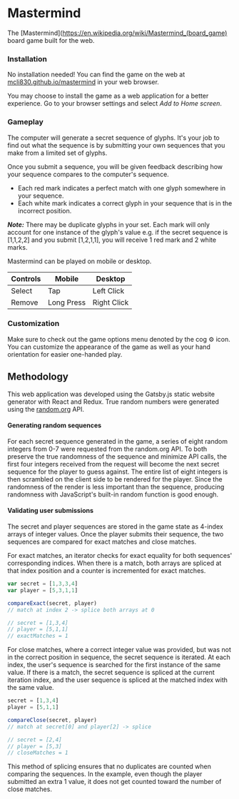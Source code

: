 # Mastermind

The [Mastermind](https://en.wikipedia.org/wiki/Mastermind_(board_game) board game built for the web.

### Installation

No installation needed! You can find the game on the web at [mcli830.github.io/mastermind](https://mcli830.github.io/mastermind) in your web browser.

You may choose to install the game as a web application for a better experience. Go to your browser settings and select _Add to Home screen_.

### Gameplay

The computer will generate a secret sequence of glyphs. It's your job to find out what the sequence is by submitting your own sequences that you make from a limited set of glyphs.

Once you submit a sequence, you will be given feedback describing how your sequence compares to the computer's sequence.

 - Each red mark indicates a perfect match with one glyph somewhere in your sequence.
 - Each white mark indicates a correct glyph in your sequence that is in the incorrect position.

**_Note:_** There may be duplicate glyphs in your set. Each mark will only account for one instance of the glyph's value e.g. if the secret sequence is [1,1,2,2] and you submit [1,2,1,1], you will receive 1 red mark and 2 white marks.

Mastermind can be played on mobile or desktop.

| Controls | Mobile     | Desktop     |
|----------|------------|-------------|
| Select   | Tap        | Left Click  |
| Remove   | Long Press | Right Click |

### Customization

Make sure to check out the game options menu denoted by the cog ⚙️ icon. You can customize the appearance of the game as well as your hand orientation for easier one-handed play.

## Methodology

This web application was developed using the Gatsby.js static website generator with React and Redux. True random numbers were generated using the [random.org](https://www.random.org/clients/http/api/) API.

#### Generating random sequences

For each secret sequence generated in the game, a series of eight random integers from 0-7 were requested from the random.org API. To both preserve the true randomness of the sequence and minimize API calls, the first four integers received from the request will become the next secret sequence for the player to guess against. The entire list of eight integers is then scrambled on the client side to be rendered for the player. Since the randomness of the render is less important than the sequence, producing randomness with JavaScript's built-in random function is good enough.

#### Validating user submissions

The secret and player sequences are stored in the game state as 4-index arrays of integer values. Once the player submits their sequence, the two sequences are compared for exact matches and close matches.

For exact matches, an iterator checks for exact equality for both sequences' corresponding indices. When there is a match, both arrays are spliced at that index position and a counter is incremented for exact matches.

```javascript
var secret = [1,3,3,4]
var player = [5,3,1,1]

compareExact(secret, player)
// match at index 2 -> splice both arrays at 0

// secret = [1,3,4]
// player = [5,1,1]
// exactMatches = 1

```

For close matches, where a correct integer value was provided, but was not in the correct position in sequence, the secret sequence is iterated. At each index, the user's sequence is searched for the first instance of the same value. If there is a match, the secret sequence is spliced at the current iteration index, and the user sequence is spliced at the matched index with the same value.

```javascript
secret = [1,3,4]
player = [5,1,1]

compareClose(secret, player)
// match at secret[0] and player[2] -> splice

// secret = [2,4]
// player = [5,3]
// closeMatches = 1
```
This method of splicing ensures that no duplicates are counted when comparing the sequences. In the example, even though the player submitted an extra 1 value, it does not get counted toward the number of close matches.

